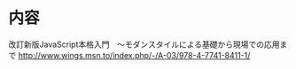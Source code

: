 # 内容
改訂新版JavaScript本格入門　～モダンスタイルによる基礎から現場での応用まで
http://www.wings.msn.to/index.php/-/A-03/978-4-7741-8411-1/

